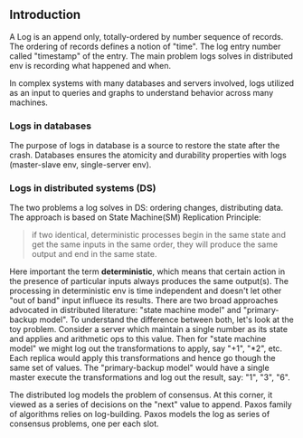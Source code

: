 ## Introduction

A Log is an append only, totally-ordered by number sequence of records. The ordering of records defines a notion of "time". The log entry number called "timestamp" of the entry. The main problem logs solves in distributed env is recording what happened and when.

In complex systems with many databases and servers involved, logs utilized as an input to queries and graphs to understand behavior across many machines.


### Logs in databases

The purpose of logs in database is a source to restore the state after the crash. Databases ensures the atomicity and durability properties with logs (master-slave env, single-server env).


### Logs in distributed systems (DS)

The two problems a log solves in DS: ordering changes, distributing data. The approach is based on State Machine(SM) Replication Principle:

> if two identical, deterministic processes begin in the same state and get the same inputs in the same order, they will produce the same output and end in the same state.

Here important the term **deterministic**, which means that certain action in the presence of particular inputs always produces the same output(s). The processing in deterministic env is time independent and doesn't let other "out of band" input influece its results. There are two broad approaches advocated in distributed literature: "state machine model" and "primary-backup model". To understand the difference between both, let's look at the toy problem. Consider a server which maintain a single number as its state and applies and arithmetic ops to this value. Then for "state machine model" we might log out the transformations to apply, say "+1", "*2", etc. Each replica would apply this transformations and hence go though the same set of values. The "primary-backup model" would have a single master execute the transformations and log out the result, say: "1", "3", "6".

The distributed log models the problem of consensus. At this corner, it viewed as a series of decisions on the "next" value to append. Paxos family of algorithms relies on log-building. Paxos models the log as series of consensus problems, one per each slot.
